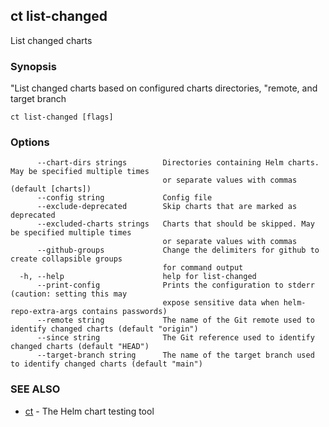 ## ct list-changed

List changed charts

### Synopsis

"List changed charts based on configured charts directories,
"remote, and target branch

```
ct list-changed [flags]
```

### Options

```
      --chart-dirs strings        Directories containing Helm charts. May be specified multiple times
                                  or separate values with commas (default [charts])
      --config string             Config file
      --exclude-deprecated        Skip charts that are marked as deprecated
      --excluded-charts strings   Charts that should be skipped. May be specified multiple times
                                  or separate values with commas
      --github-groups             Change the delimiters for github to create collapsible groups
                                  for command output
  -h, --help                      help for list-changed
      --print-config              Prints the configuration to stderr (caution: setting this may
                                  expose sensitive data when helm-repo-extra-args contains passwords)
      --remote string             The name of the Git remote used to identify changed charts (default "origin")
      --since string              The Git reference used to identify changed charts (default "HEAD")
      --target-branch string      The name of the target branch used to identify changed charts (default "main")
```

### SEE ALSO

* [ct](ct.md)	 - The Helm chart testing tool

